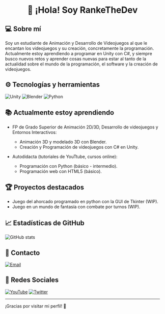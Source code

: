 <h1 align="center">👋 ¡Hola! Soy RankeTheDev</h1>

## 💻 Sobre mí
Soy un estudiante de Animación y Desarrollo de Videojuegos al que le encantan los videojuegos y su creación, concretamente la programación. Actualmente estoy aprendiendo a programar en Unity con C#, y siempre busco nuevos retos y aprender cosas nuevas para estar al tanto de la actualidad sobre el mundo de la programación, el software y la creación de videojuegos.

## ⚙️ Tecnologías y herramientas
![Unity](https://img.shields.io/badge/Unity_2D-6B6B6B?style=for-the-badge&logo=unity&logoColor=white&labelColor=black)
![Blender](https://img.shields.io/badge/Blender-6B6B6B?style=for-the-badge&logo=blender&logoColor=orange&labelColor=blue)
![Python](https://img.shields.io/badge/Python-6B6B6B?style=for-the-badge&logo=python&logoColor=blue&labelColor=FFCC03)

## 📚 Actualmente estoy aprendiendo
- FP de Grado Superior de Animación 2D/3D, Desarrollo de videojuegos y Entornos Interactivos:
  - Animación 3D y modelado 3D con Blender.
  - Creación y Programación de videojuegos con C# en Unity.

- Autodidacta (tutoriales de YouTtube, cursos online):
  - Programación con Python (básico - intermedio).
  - Programación web con HTML5 (básico).

## 🏆 Proyectos destacados
- Juego del ahorcado programado en python con la GUI de Tkinter (WIP).
- Juego en un mundo de fantasía con combate por turnos (WIP).

## 📈 Estadísticas de GitHub
![GitHub stats](https://github-readme-stats.vercel.app/api?username=RankeTheDev&show_icons=true&hide_title=true&count_private=true&theme=radical)

## 📧 Contacto
[![Email](https://img.shields.io/badge/rankethedev@gmail.com-D14836?style=for-the-badge&logo=gmail&logoColor=white&labelColor=101010)](mailto:rankethedev@gmail.com)
<!--[![LinkedIn](https://img.shields.io/badge/LinkedIn-RankeTheDev-0077B5?style=for-the-badge&logo=linkedin&logoColor=white&labelColor=101010)](link perfil LinkedIn)-->
<!--[![Web](https://img.shields.io/badge/Web-RankeTheDev.com-14a1f0?style=for-the-badge&logo=dev.to&logoColor=white&labelColor=101010)](Link Web)-->

## 📎 Redes Sociales
[![YouTube](https://img.shields.io/badge/YouTube-RankeTheDev-FF0000?style=for-the-badge&logo=youtube&logoColor=white&labelColor=101010)](https://www.youtube.com/@RankeTheDev)
[![Twitter](https://img.shields.io/badge/Twitter-RankeTheDev-1DA1F2?style=for-the-badge&logo=X&logoColor=white&labelColor=101010)](https://x.com/RankeTheDev)

---
¡Gracias por visitar mi perfil! 🚀
